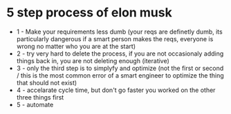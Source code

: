 # 5 step process of elon musk

- 1 - Make your requirements less dumb (your reqs are definetly dumb, its particularly dangerous if a smart person makes the reqs, everyone is wrong no matter who you are at the start)
- 2 - try very hard to delete the process, if you are not occasionaly adding things back in, you are not deleting enough (iterative)
- 3 - only the third step is to simplyfy and optimize (not the first or second / this is the most common error of a smart engineer to optimize the thing that should not exist)
- 4 - accelarate cycle time, but don't go faster you worked on the other three things first
- 5 - automate
